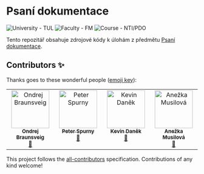 # Psaní dokumentace
<p>
    <img src="https://img.shields.io/badge/University%20-TUL-5948AD?labelColor=black&style=for-the-badge" alt="University - TUL" />
    <img src="https://img.shields.io/badge/Faculty%20-FM-ea7603?labelColor=black&style=for-the-badge" alt="Faculty - FM" />
    <img src="https://img.shields.io/badge/Course%20-NTI%2FPDO-3178c6?labelColor=black&style=for-the-badge" alt="Course - NTI/PDO" />
</p>

Tento repozitář obsahuje zdrojové kódy k úlohám z předmětu [Psaní dokumentace](https://stag.tul.cz/ects/predmet/NTI/PDO/).


## Contributors ✨

Thanks goes to these wonderful people ([emoji key](https://allcontributors.org/docs/en/emoji-key)):

<!-- ALL-CONTRIBUTORS-LIST:START - Do not remove or modify this section -->
<!-- prettier-ignore-start -->
<!-- markdownlint-disable -->
<table>
  <tbody>
    <tr>
      <td align="center" valign="top" width="14.28%"><a href="https://github.com/OndrejBraunsveig"><img src="https://avatars.githubusercontent.com/u/91661233?v=4?s=100" width="100px;" alt="Ondrej Braunsveig"/><br /><sub><b>Ondrej Braunsveig</b></sub></a><br /><a href="https://github.com/Bahamut731lp/PDO/commits?author=OndrejBraunsveig" title="Documentation">📖</a></td>
      <td align="center" valign="top" width="14.28%"><a href="https://github.com/Tach3"><img src="https://avatars.githubusercontent.com/u/92500904?v=4?s=100" width="100px;" alt="Peter Spurny"/><br /><sub><b>Peter Spurny</b></sub></a><br /><a href="https://github.com/Bahamut731lp/PDO/commits?author=Tach3" title="Documentation">📖</a></td>
      <td align="center" valign="top" width="14.28%"><a href="https://github.com/Bahamut731lp"><img src="https://avatars.githubusercontent.com/u/27443880?v=4?s=100" width="100px;" alt="Kevin Daněk"/><br /><sub><b>Kevin Daněk</b></sub></a><br /><a href="https://github.com/Bahamut731lp/PDO/commits?author=Bahamut731lp" title="Documentation">📖</a></td>
      <td align="center" valign="top" width="14.28%"><a href="https://github.com/musilovaanezka"><img src="https://avatars.githubusercontent.com/u/91880990?v=4?s=100" width="100px;" alt="Anežka Musilová"/><br /><sub><b>Anežka Musilová</b></sub></a><br /><a href="https://github.com/Bahamut731lp/PDO/commits?author=musilovaanezka" title="Documentation">📖</a></td>
    </tr>
  </tbody>
</table>

<!-- markdownlint-restore -->
<!-- prettier-ignore-end -->

<!-- ALL-CONTRIBUTORS-LIST:END -->

This project follows the [all-contributors](https://github.com/all-contributors/all-contributors) specification. Contributions of any kind welcome!